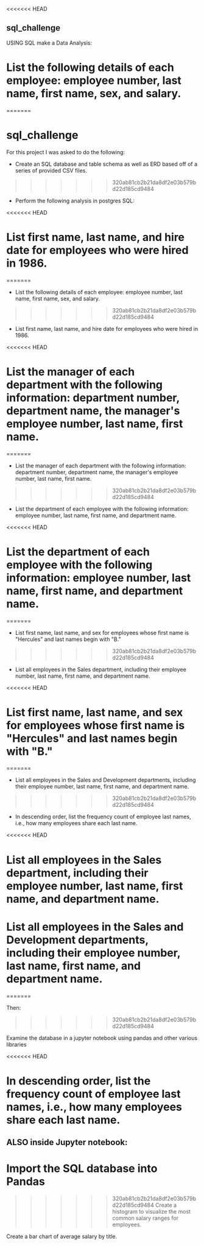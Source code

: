 <<<<<<< HEAD
## sql_challenge
USING SQL make a Data Analysis:

# List the following details of each employee: employee number, last name, first name, sex, and salary.
=======
# sql_challenge
For this project I was asked to do the following:

* Create an SQL database and table schema as well as ERD based off of a series of provided CSV files.
>>>>>>> 320ab81cb2b21da8df2e03b579bd22d185cd9484

* Perform the following analysis in postgres SQL:

<<<<<<< HEAD
# List first name, last name, and hire date for employees who were hired in 1986.
=======
* List the following details of each employee: employee number, last name, first name, sex, and salary.
>>>>>>> 320ab81cb2b21da8df2e03b579bd22d185cd9484

* List first name, last name, and hire date for employees who were hired in 1986.

<<<<<<< HEAD
# List the manager of each department with the following information: department number, department name, the manager's employee number, last name, first name.
=======
* List the manager of each department with the following information: department number, department name, the manager's employee number, last name, first name.
>>>>>>> 320ab81cb2b21da8df2e03b579bd22d185cd9484

* List the department of each employee with the following information: employee number, last name, first name, and department name.

<<<<<<< HEAD
# List the department of each employee with the following information: employee number, last name, first name, and department name.
=======
* List first name, last name, and sex for employees whose first name is "Hercules" and last names begin with "B."
>>>>>>> 320ab81cb2b21da8df2e03b579bd22d185cd9484

* List all employees in the Sales department, including their employee number, last name, first name, and department name.

<<<<<<< HEAD
# List first name, last name, and sex for employees whose first name is "Hercules" and last names begin with "B."
=======
* List all employees in the Sales and Development departments, including their employee number, last name, first name, and department name.
>>>>>>> 320ab81cb2b21da8df2e03b579bd22d185cd9484

* In descending order, list the frequency count of employee last names, i.e., how many employees share each last name.

<<<<<<< HEAD
# List all employees in the Sales department, including their employee number, last name, first name, and department name.


# List all employees in the Sales and Development departments, including their employee number, last name, first name, and department name.
=======


Then:
>>>>>>> 320ab81cb2b21da8df2e03b579bd22d185cd9484

Examine the database in a jupyter notebook using pandas and other various libraries

<<<<<<< HEAD
# In descending order, list the frequency count of employee last names, i.e., how many employees share each last name.

## ALSO inside Jupyter notebook:

Import the SQL database into Pandas
=======
>>>>>>> 320ab81cb2b21da8df2e03b579bd22d185cd9484
Create a histogram to visualize the most common salary ranges for employees.

Create a bar chart of average salary by title.
